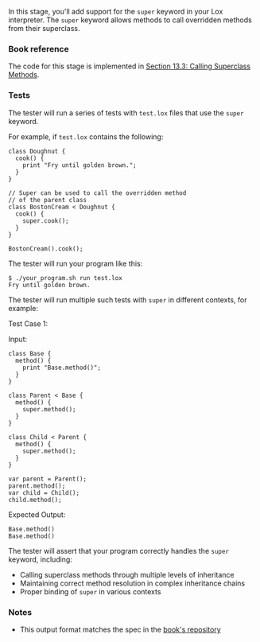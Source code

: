 In this stage, you'll add support for the `super` keyword in your Lox interpreter. The `super` keyword allows methods to call overridden methods from their superclass.

### Book reference

The code for this stage is implemented in [Section 13.3: Calling Superclass Methods](https://craftinginterpreters.com/inheritance.html#calling-superclass-methods).

### Tests

The tester will run a series of tests with `test.lox` files that use the `super` keyword.

For example, if `test.lox` contains the following:

```
class Doughnut {
  cook() {
    print "Fry until golden brown.";
  }
}

// Super can be used to call the overridden method
// of the parent class
class BostonCream < Doughnut {
  cook() {
    super.cook();
  }
}

BostonCream().cook();
```

The tester will run your program like this:

```
$ ./your_program.sh run test.lox
Fry until golden brown.
```

The tester will run multiple such tests with `super` in different contexts, for example:

Test Case 1:

Input:
```
class Base {
  method() {
    print "Base.method()";
  }
}

class Parent < Base {
  method() {
    super.method();
  }
}

class Child < Parent {
  method() {
    super.method();
  }
}

var parent = Parent();
parent.method();
var child = Child();
child.method();
```

Expected Output:
```
Base.method()
Base.method()
```

The tester will assert that your program correctly handles the `super` keyword, including:
- Calling superclass methods through multiple levels of inheritance
- Maintaining correct method resolution in complex inheritance chains
- Proper binding of `super` in various contexts

### Notes

- This output format matches the spec in the [book's repository](https://github.com/munificent/craftinginterpreters/blob/4a840f70f69c6ddd17cfef4f6964f8e1bcd8c3d4/test/super/call_other_method.lox#L1)
